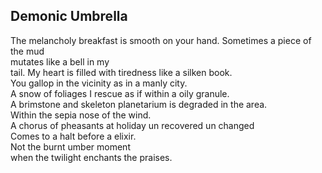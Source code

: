 Demonic Umbrella
----------------
The melancholy breakfast is smooth on your hand. Sometimes a piece of the mud  
mutates like a bell in my  
tail. My heart is filled with tiredness like a silken book.  
You gallop in the vicinity as in a manly city.  
A snow of foliages I rescue as if within a oily granule.  
A brimstone and skeleton planetarium is degraded in the area.  
Within the sepia nose of the wind.  
A chorus of pheasants at holiday un recovered un changed  
Comes to a halt before a elixir.  
Not the burnt umber moment  
when the twilight enchants the praises.  
